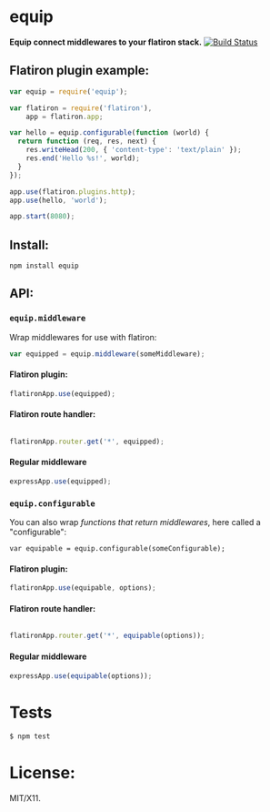 # equip

**Equip connect middlewares to your flatiron stack.**
[![Build Status](https://secure.travis-ci.org/jesusabdullah/node-equip.png?branch=master)](http://travis-ci.org/jesusabdullah/node-equip)

## Flatiron plugin example:

```js
var equip = require('equip');

var flatiron = require('flatiron'),
    app = flatiron.app;

var hello = equip.configurable(function (world) {
  return function (req, res, next) {
    res.writeHead(200, { 'content-type': 'text/plain' });
    res.end('Hello %s!', world);
  }
});

app.use(flatiron.plugins.http);
app.use(hello, 'world');

app.start(8080);
```

## Install:

    npm install equip

## API:

### `equip.middleware`

Wrap middlewares for use with flatiron:

```js
var equipped = equip.middleware(someMiddleware);
```

#### Flatiron plugin:

```js
flatironApp.use(equipped);
```

#### Flatiron route handler:

```js

flatironApp.router.get('*', equipped);
```

#### Regular middleware

```js
expressApp.use(equipped);
```

### `equip.configurable`

You can also wrap *functions that return middlewares*, here called a "configurable":

    var equipable = equip.configurable(someConfigurable);


#### Flatiron plugin:

```js
flatironApp.use(equipable, options);
```

#### Flatiron route handler:

```js

flatironApp.router.get('*', equipable(options));
```

#### Regular middleware

```js
expressApp.use(equipable(options));
```

# Tests

```bash
$ npm test
```

# License:

MIT/X11.
